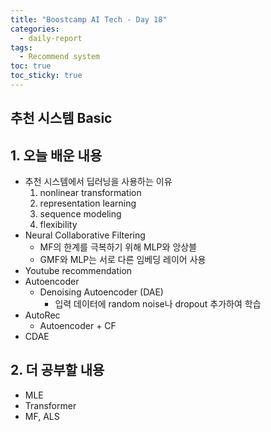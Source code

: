 ```yaml
---
title: "Boostcamp AI Tech - Day 18"
categories:
  - daily-report
tags:
  - Recommend system
toc: true
toc_sticky: true
---
```


## 추천 시스템 Basic

## 1. 오늘 배운 내용
- 추천 시스템에서 딥러닝을 사용하는 이유
  1. nonlinear transformation
  2. representation learning
  3. sequence modeling
  4. flexibility
- Neural Collaborative Filtering
	- MF의 한계를 극복하기 위해 MLP와 앙상블
	- GMF와 MLP는 서로 다른 임베딩 레이어 사용
- Youtube recommendation
- Autoencoder
	- Denoising Autoencoder (DAE)
		- 입력 데이터에 random noise나 dropout 추가하여 학습
- AutoRec
	- Autoencoder + CF
- CDAE

## 2. 더 공부할 내용
- MLE
- Transformer
- MF, ALS